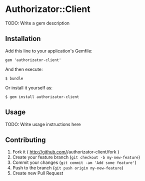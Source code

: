 # Authorizator::Client

TODO: Write a gem description

## Installation

Add this line to your application's Gemfile:

    gem 'authorizator-client'

And then execute:

    $ bundle

Or install it yourself as:

    $ gem install authorizator-client

## Usage

TODO: Write usage instructions here

## Contributing

1. Fork it ( http://github.com/<my-github-username>/authorizator-client/fork )
2. Create your feature branch (`git checkout -b my-new-feature`)
3. Commit your changes (`git commit -am 'Add some feature'`)
4. Push to the branch (`git push origin my-new-feature`)
5. Create new Pull Request
